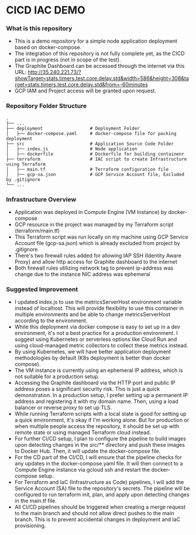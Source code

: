 CICD IAC DEMO
============================
### What is this repository
- This is a demo repository for a simple node application deployment based on docker-compose.
- The integration of this repository is not fully complete yet, as the CICD part is in progress (not in scope of the test).
- The Graphite Dashboard can be accessed through the internet via this URL: http://35.240.221.73/?showTarget=stats.timers.test.core.delay.std&width=586&height=308&target=stats.timers.test.core.delay.std&from=-60minutes
- GCP IAM and Project access will be granted upon request.

### Repository Folder Structure
    .
    ├── ...
    ├── deployment              	# Deployment Folder
    │   ├── docker-compose.yaml 	# docker-compose file for packing deployment
    ├── src                     	# Application Source Code Folder
    │   ├── index.js            	# Node application
    │   ├── dockerfile              # Dockerfile for building containenr
    ├── terraform               	# IAC script to create Infrastructure using Terraform
    │   ├── main.tf             	# Terraform configuration file
    │   ├── gcp-sa.json         	# GCP Service Account file, Excluded by .gitignore
    └── ...


### Infrastructure Overview
- Application was deployed in Compute Engine (VM Instance) by docker-compose
- GCP resource in the project was managed by my Terraform script (terraform/main.tf)
- This Terraform script was run locally on my machine using GCP Service Account file (gcp-sa.json) which is already excluded from project by .gitignore
- There's two firewall rules added for allowing IAP SSH (Identity Aware Proxy) and allow http access for Graphite dashboard to the internet
- Both firewall rules utilizing network tag to prevent ip-address was change due to the instance NIC address was ephemeral

### Suggested Improvement
- I updated index.js to use the metricsServerHost environment variable instead of localhost. This will provide flexibility to use this container in multiple environments and be able to change metricsServerHost according to the environment.
- While this deployment via docker compose is easy to set up in a dev environment, it's not a best practice for a production environment. I suggest using Kubernetes or serverless options like Cloud Run and using cloud-managed metric collectors to collect these metrics instead.
- By using Kubernetes, we will have better application deployment methodologies by default (K8s deployment is better than docker compose).
- The VM instance is currently using an ephemeral IP address, which is not suitable for a production setup.
- Accessing the Graphite dashboard via the HTTP port and public IP address poses a significant security risk. This is just a quick demonstration. In a production setup, I prefer setting up a permanent IP address and registering it with my domain name. Then, using a load balancer or reverse proxy to set up TLS.
- While running Terraform scripts with a local state is good for setting up a quick environment, it's okay if I'm working alone. But for production or when multiple people access the repository, it should be set up with remote state or using managed Terraform cloud instead.
- For further CI/CD setup, I plan to configure the pipeline to build images upon detecting changes in the src/** directory and push these images to Docker Hub. Then, it will update the docker-compose file.
- For the CD part of the CI/CD, I will ensure that the pipeline checks for any updates in the docker-compose.yaml file. It will then connect to a Compute Engine instance via gcloud ssh and restart the docker-compose setup.
- For Terraform and IaC (Infrastructure as Code) pipelines, I will add the Service Account (SA) file to the repository's secrets. The pipeline will be configured to run terraform init, plan, and apply upon detecting changes in the main.tf file.
- All CI/CD pipelines should be triggered when creating a merge request to the main branch and should not allow direct pushes to the main branch. This is to prevent accidental changes in deployment and IaC provisioning.